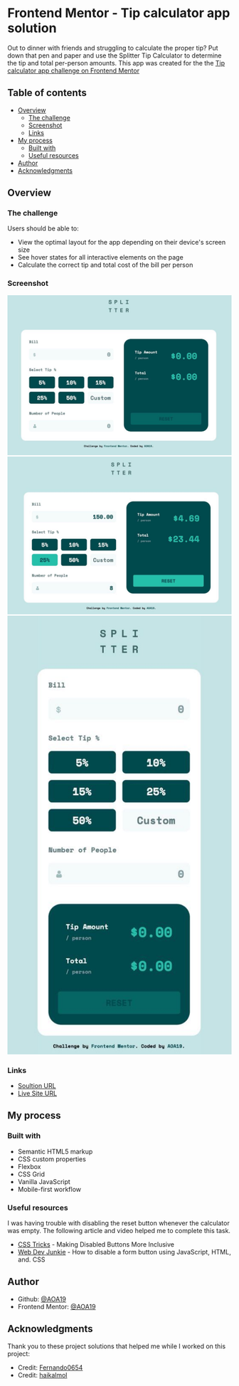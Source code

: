 # Frontend Mentor - Tip calculator app solution

Out to dinner with friends and struggling to calculate the proper tip? Put down that pen and paper and use the Splitter Tip Calculator to determine the tip and total per-person amounts. 
This app was created for the the [Tip calculator app challenge on Frontend Mentor](https://www.frontendmentor.io/challenges/tip-calculator-app-ugJNGbJUX)

## Table of contents

- [Overview](#overview)
  - [The challenge](#the-challenge)
  - [Screenshot](#screenshot)
  - [Links](#links)
- [My process](#my-process)
  - [Built with](#built-with)
  - [Useful resources](#useful-resources)
- [Author](#author)
- [Acknowledgments](#acknowledgments)


## Overview

### The challenge

Users should be able to:

- View the optimal layout for the app depending on their device's screen size
- See hover states for all interactive elements on the page
- Calculate the correct tip and total cost of the bill per person

### Screenshot

![](./Screenshots/tip-calculator-desktop.jpg)
![](./Screenshots/tip-calculator-active.jpg)
![](./Screenshots/tip-calculator-mobile.jpg)


### Links

- [Soultion URL](https://github.com/AOA19/TipCalculatorApp)
- [Live Site URL](https://aoa19.github.io/TipCalculatorApp/)


## My process

### Built with

- Semantic HTML5 markup
- CSS custom properties
- Flexbox
- CSS Grid
- Vanilla JavaScript
- Mobile-first workflow


### Useful resources
I was having trouble with disabling the reset button whenever the calculator was empty. The following article and video helped me to complete this task.
- [CSS Tricks](https://css-tricks.com/making-disabled-buttons-more-inclusive/) - Making Disabled Buttons More Inclusive 
- [Web Dev Junkie](https://youtu.be/ge0T4Fl6M3A) - How to disable a form button using JavaScript, HTML, and. CSS


## Author

- Github: [@AOA19](https://github.com/AOA19)
- Frontend Mentor: [@AOA19](https://www.frontendmentor.io/profile/AOA19)


## Acknowledgments

Thank you to these project solutions that helped me while I worked on this project:
- Credit: [Fernando0654](https://github.com/Fernando0654/FEM_1_Tip_Calculator)
- Credit: [haikalmol](https://github.com/haikalmol/Tip-Calculator)


